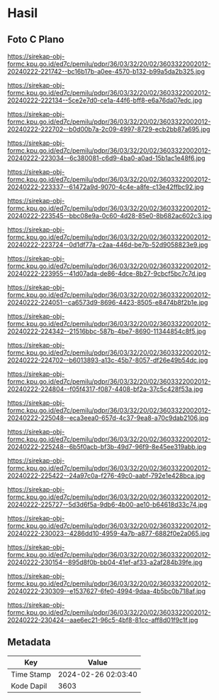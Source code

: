 # Hasil

## Foto C Plano

https://sirekap-obj-formc.kpu.go.id/ed7c/pemilu/pdpr/36/03/32/20/02/3603322002012-20240222-221742--bc16b17b-a0ee-4570-b132-b99a5da2b325.jpg

https://sirekap-obj-formc.kpu.go.id/ed7c/pemilu/pdpr/36/03/32/20/02/3603322002012-20240222-222134--5ce2e7d0-ce1a-44f6-bff8-e6a76da07edc.jpg

https://sirekap-obj-formc.kpu.go.id/ed7c/pemilu/pdpr/36/03/32/20/02/3603322002012-20240222-222702--b0d00b7a-2c09-4997-8729-ecb2bb87a695.jpg

https://sirekap-obj-formc.kpu.go.id/ed7c/pemilu/pdpr/36/03/32/20/02/3603322002012-20240222-223034--6c380081-c6d9-4ba0-a0ad-15b1ac1e48f6.jpg

https://sirekap-obj-formc.kpu.go.id/ed7c/pemilu/pdpr/36/03/32/20/02/3603322002012-20240222-223337--61472a9d-9070-4c4e-a8fe-c13e42ffbc92.jpg

https://sirekap-obj-formc.kpu.go.id/ed7c/pemilu/pdpr/36/03/32/20/02/3603322002012-20240222-223545--bbc08e9a-0c60-4d28-85e0-8b682ac602c3.jpg

https://sirekap-obj-formc.kpu.go.id/ed7c/pemilu/pdpr/36/03/32/20/02/3603322002012-20240222-223724--0d1df77a-c2aa-446d-be7b-52d9058823e9.jpg

https://sirekap-obj-formc.kpu.go.id/ed7c/pemilu/pdpr/36/03/32/20/02/3603322002012-20240222-223955--41d07ada-de86-4dce-8b27-9cbcf5bc7c7d.jpg

https://sirekap-obj-formc.kpu.go.id/ed7c/pemilu/pdpr/36/03/32/20/02/3603322002012-20240222-224051--ca6573d9-8696-4423-8505-e8474b8f2b1e.jpg

https://sirekap-obj-formc.kpu.go.id/ed7c/pemilu/pdpr/36/03/32/20/02/3603322002012-20240222-224342--21516bbc-587b-4be7-8690-11344854c8f5.jpg

https://sirekap-obj-formc.kpu.go.id/ed7c/pemilu/pdpr/36/03/32/20/02/3603322002012-20240222-224702--b6013893-a13c-45b7-8057-df26e49b54dc.jpg

https://sirekap-obj-formc.kpu.go.id/ed7c/pemilu/pdpr/36/03/32/20/02/3603322002012-20240222-224804--f05f4317-f087-4408-bf2a-37c5c428f53a.jpg

https://sirekap-obj-formc.kpu.go.id/ed7c/pemilu/pdpr/36/03/32/20/02/3603322002012-20240222-225048--eca3eea0-657d-4c37-9ea8-a70c9dab2106.jpg

https://sirekap-obj-formc.kpu.go.id/ed7c/pemilu/pdpr/36/03/32/20/02/3603322002012-20240222-225248--6b5f0acb-bf3b-49d7-96f9-8e45ee319abb.jpg

https://sirekap-obj-formc.kpu.go.id/ed7c/pemilu/pdpr/36/03/32/20/02/3603322002012-20240222-225422--24a97c0a-f276-49c0-aabf-792e1e428bca.jpg

https://sirekap-obj-formc.kpu.go.id/ed7c/pemilu/pdpr/36/03/32/20/02/3603322002012-20240222-225727--5d3d6f5a-9db6-4b00-ae10-b64618d33c74.jpg

https://sirekap-obj-formc.kpu.go.id/ed7c/pemilu/pdpr/36/03/32/20/02/3603322002012-20240222-230023--4286dd10-4959-4a7b-a877-6882f0e2a065.jpg

https://sirekap-obj-formc.kpu.go.id/ed7c/pemilu/pdpr/36/03/32/20/02/3603322002012-20240222-230154--895d8f0b-bb04-41ef-af33-a2af284b39fe.jpg

https://sirekap-obj-formc.kpu.go.id/ed7c/pemilu/pdpr/36/03/32/20/02/3603322002012-20240222-230309--e1537627-6fe0-4994-9daa-4b5bc0b718af.jpg

https://sirekap-obj-formc.kpu.go.id/ed7c/pemilu/pdpr/36/03/32/20/02/3603322002012-20240222-230424--aae6ec21-96c5-4bf8-81cc-aff8d01f9c1f.jpg


## Metadata

| Key        | Value               |
| ---------- | ------------------- |
| Time Stamp | 2024-02-26 02:03:40 |
| Kode Dapil | 3603                |



